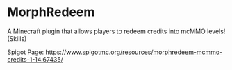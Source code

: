 # MorphRedeem
A Minecraft plugin that allows players to redeem credits into mcMMO levels! (Skills)

Spigot Page: https://www.spigotmc.org/resources/morphredeem-mcmmo-credits-1-14.67435/
